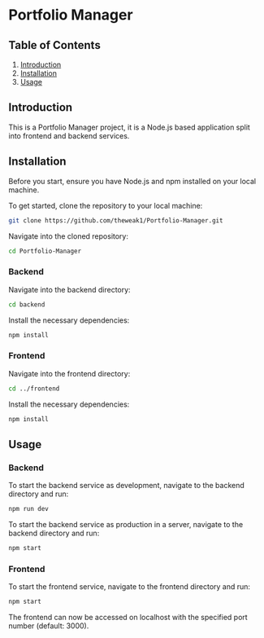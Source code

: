 # Portfolio Manager

## Table of Contents
1. [Introduction](#Introduction)
2. [Installation](#Installation)
3. [Usage](#Usage)

## Introduction
This is a Portfolio Manager project, it is a Node.js based application split into frontend and backend services.

## Installation
Before you start, ensure you have Node.js and npm installed on your local machine.

To get started, clone the repository to your local machine:

```bash
git clone https://github.com/theweak1/Portfolio-Manager.git
```

Navigate into the cloned repository:

```bash
cd Portfolio-Manager
```

### Backend
Navigate into the backend directory:

```bash
cd backend
```

Install the necessary dependencies:

```bash
npm install
```

### Frontend
Navigate into the frontend directory:

```bash
cd ../frontend
```

Install the necessary dependencies:

```bash
npm install
```

## Usage

### Backend
To start the backend service as development, navigate to the backend directory and run:

```bash
npm run dev
```

To start the backend service as production in a server, navigate to the backend directory and run:

```bash
npm start
```

### Frontend
To start the frontend service, navigate to the frontend directory and run:

```bash
npm start
```

The frontend can now be accessed on localhost with the specified port number (default: 3000).
